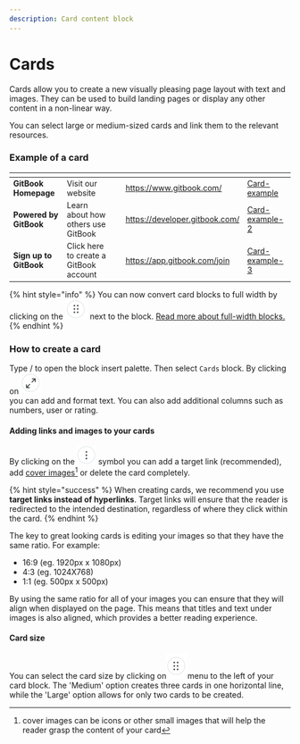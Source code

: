 ```yaml
---
description: Card content block
---
```


# Cards

Cards allow you to create a new visually pleasing page layout with text and images. They can be used to build landing pages or display any other content in a non-linear way.

You can select large or medium-sized cards and link them to the relevant resources.

### Example of a card

<table data-view="cards"><thead><tr><th></th><th></th><th></th><th data-hidden data-card-target data-type="content-ref"></th><th data-hidden data-card-cover data-type="files"></th></tr></thead><tbody><tr><td><strong>GitBook Homepage</strong></td><td>Visit our website</td><td></td><td><a href="https://www.gitbook.com/">https://www.gitbook.com/</a></td><td><a href="../../.gitbook/assets/Card-example">Card-example</a></td></tr><tr><td><strong>Powered by GitBook</strong></td><td>Learn about how others use GitBook</td><td></td><td><a href="https://developer.gitbook.com/">https://developer.gitbook.com/</a></td><td><a href="../../.gitbook/assets/Card-example-2">Card-example-2</a></td></tr><tr><td><strong>Sign up to GitBook</strong></td><td>Click here to create a GitBook account</td><td></td><td><a href="https://app.gitbook.com/join">https://app.gitbook.com/join</a></td><td><a href="../../.gitbook/assets/Card-example-3">Card-example-3</a></td></tr></tbody></table>

{% hint style="info" %}
You can now convert card blocks to full width by clicking on the <img src="../../.gitbook/assets/image.png" alt="" data-size="line"> next to the block. [Read more about full-width blocks.](./#new-full-width-blocks)
{% endhint %}

### How to create a card

Type / to open the block insert palette. Then select `Cards` block. By clicking on<img src="../../.gitbook/assets/image (6).png" alt="" data-size="line">\
you can add and format text. You can also add additional columns such as numbers, user or rating.

#### Adding links and images to your cards

By clicking on the <img src="../../.gitbook/assets/icon_add_card_options.png" alt="" data-size="line"> symbol you can add a target link (recommended), add [cover images](#user-content-fn-1)[^1] or delete the card completely.

{% hint style="success" %}
When creating cards, we recommend you use **target links instead of hyperlinks**. Target links will ensure that the reader is redirected to the intended destination, regardless of where they click within the card.
{% endhint %}

The key to great looking cards is editing your images so that they have the same ratio. For example:

* 16:9 (eg. 1920px x 1080px)
* 4:3 (eg. 1024X768)
* 1:1 (eg. 500px x 500px)

By using the same ratio for all of your images you can ensure that they will align when displayed on the page. This means that titles and text under images is also aligned, which provides a better reading experience.

#### Card size

You can select the card size by clicking on<img src="../../.gitbook/assets/options_icon" alt="" data-size="line">menu to the left of your card block. The 'Medium' option creates three cards in one horizontal line, while the 'Large' option allows for only two cards to be created.

[^1]: cover images can be icons or other small images that will help the reader grasp the content of your card

